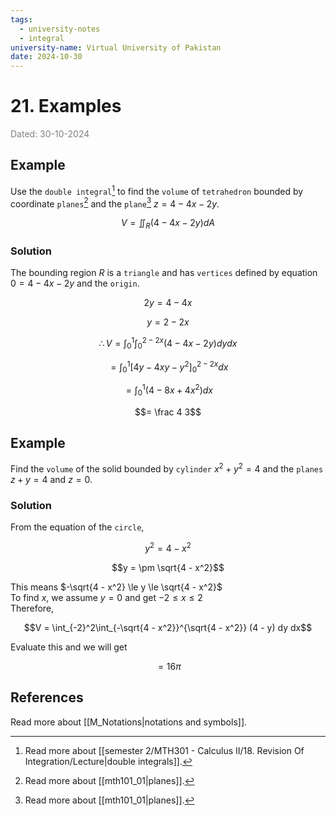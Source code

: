 ```yaml
---
tags:
  - university-notes
  - integral
university-name: Virtual University of Pakistan
date: 2024-10-30
---
```


# 21. Examples

<span style="color: gray;">Dated: 30-10-2024</span>

## Example

Use the `double integral`[^1] to find the `volume` of `tetrahedron` bounded by coordinate `planes`[^2] and the `plane`[^2] $z = 4 - 4x -2y$.  

$$V = \iint_R (4 - 4x - 2y) dA$$

### Solution

The bounding region $R$ is a `triangle` and has `vertices` defined by equation $0 = 4 - 4x - 2y$ and the `origin`.  

$$2y = 4 - 4x$$

$$y = 2 - 2x$$

$$\therefore V = \int_0^1\int_0^{2 - 2x}(4 - 4x - 2y)dydx$$

$$= \int_0^1 \left[4y - 4xy - y^2\right]_0^{2 - 2x} dx$$

$$= \int_0^1 (4 - 8x + 4x^2) dx$$

$$= \frac 4 3$$

## Example

Find the `volume` of the solid bounded by `cylinder` $x^2 + y^2= 4$ and the `planes` $z + y = 4$ and $z = 0$.

### Solution

From the equation of the `circle`,  

$$y^2 = 4 - x^2$$

$$y = \pm \sqrt{4 - x^2}$$

This means $-\sqrt{4 - x^2} \le y \le \sqrt{4 - x^2}$  
To find $x$, we assume $y = 0$ and get $-2 \le x \le 2$  
Therefore,  

$$V = \int_{-2}^2\int_{-\sqrt{4 - x^2}}^{\sqrt{4 - x^2}} (4 - y) dy dx$$

Evaluate this and we will get  

$$= 16\pi$$

## References

Read more about [[M_Notations|notations and symbols]].

[^1]: Read more about [[semester 2/MTH301 - Calculus II/18. Revision Of Integration/Lecture|double integrals]].
[^2]: Read more about [[mth101_01|planes]].